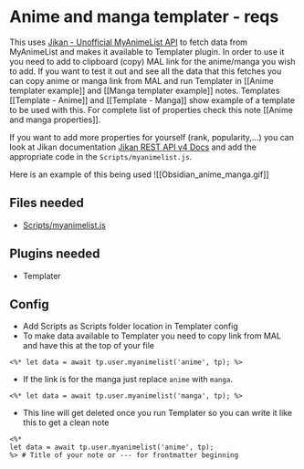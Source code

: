 # Anime and manga templater - reqs

This uses [Jikan - Unofficial MyAnimeList API](https://jikan.moe/) to fetch data from MyAnimeList and makes it available to Templater plugin.
In order to use it you need to add to clipboard (copy) MAL link for the anime/manga you wish to add.
If you want to test it out and see all the data that this fetches you can copy anime or manga link from MAL and run Templater in [[Anime templater example]] and [[Manga templater example]] notes.
Templates [[Template - Anime]] and [[Template - Manga]] show example of a template to be used with this.
For complete list of properties check this note [[Anime and manga properties]].

If you want to add more properties for yourself (rank, popularity,...) you can look at Jikan documentation [Jikan REST API v4 Docs](https://docs.api.jikan.moe/#tag/anime/operation/getAnimeFullById) and add the appropriate code in the `Scripts/myanimelist.js`. 

Here is an example of this being used ![[Obsidian_anime_manga.gif]]

## Files needed
- [Scripts/myanimelist.js](Scripts/myanimelist.js)

## Plugins needed
- Templater

## Config
- Add Scripts as Scripts folder location in Templater config
- To make data available to Templater you need to copy link from MAL and have this at the top of your file
```
<%* let data = await tp.user.myanimelist('anime', tp); %>
```

- If the link is for the manga just replace `anime` with `manga`.
```
<%* let data = await tp.user.myanimelist('manga', tp); %>
```

- This line will get deleted once you run Templater so you can write it like this to get a clean note
```
<%* 
let data = await tp.user.myanimelist('anime', tp); 
%> # Title of your note or --- for frontmatter beginning 
```

